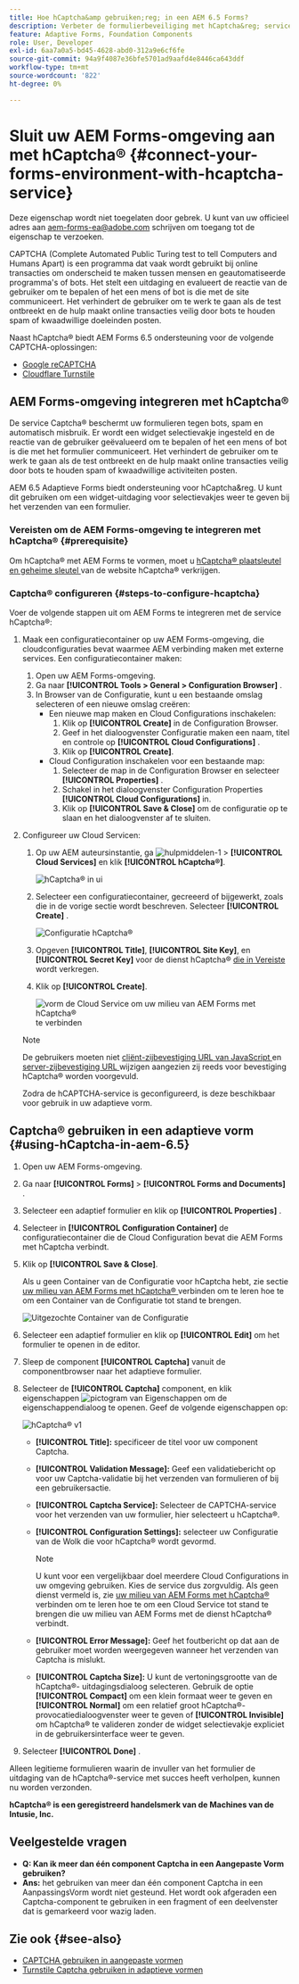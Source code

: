 ```yaml
---
title: Hoe hCaptcha&amp gebruiken;reg; in een AEM 6.5 Forms?
description: Verbeter de formulierbeveiliging met hCaptcha&reg; service zonder problemen. Stap-voor-stap gids binnen!
feature: Adaptive Forms, Foundation Components
role: User, Developer
exl-id: 6aa7a0a5-bd45-4628-abd0-312a9e6cf6fe
source-git-commit: 94a9f4087e36bfe5701ad9aafd4e8446ca643ddf
workflow-type: tm+mt
source-wordcount: '822'
ht-degree: 0%

---
```


# Sluit uw AEM Forms-omgeving aan met hCaptcha® {#connect-your-forms-environment-with-hcaptcha-service}

<!--
<span class="preview">This feature is based on Feature Toggle id `FT_FORMS-12407`. To enable the feature, follow the steps given in the [Enable Feature Toggle](/help/forms/using/enable-feature-toggle.md) article. </span>
-->

<span class="preview"> Deze eigenschap wordt niet toegelaten door gebrek. U kunt van uw officieel adres aan aem-forms-ea@adobe.com schrijven om toegang tot de eigenschap te verzoeken.</span>

CAPTCHA (Complete Automated Public Turing test to tell Computers and Humans Apart) is een programma dat vaak wordt gebruikt bij online transacties om onderscheid te maken tussen mensen en geautomatiseerde programma&#39;s of bots. Het stelt een uitdaging en evalueert de reactie van de gebruiker om te bepalen of het een mens of bot is die met de site communiceert. Het verhindert de gebruiker om te werk te gaan als de test ontbreekt en de hulp maakt online transacties veilig door bots te houden spam of kwaadwillige doeleinden posten.

Naast hCaptcha® biedt AEM Forms 6.5 ondersteuning voor de volgende CAPTCHA-oplossingen:

* [Google reCAPTCHA](/help/forms/using/captcha-adaptive-forms.md)
* [Cloudflare Turnstile](/help/forms/using/integrate-adaptive-forms-turnstile.md)

## AEM Forms-omgeving integreren met hCaptcha®

De service Captcha® beschermt uw formulieren tegen bots, spam en automatisch misbruik. Er wordt een widget selectievakje ingesteld en de reactie van de gebruiker geëvalueerd om te bepalen of het een mens of bot is die met het formulier communiceert. Het verhindert de gebruiker om te werk te gaan als de test ontbreekt en de hulp maakt online transacties veilig door bots te houden spam of kwaadwillige activiteiten posten.

AEM 6.5 Adaptieve Forms biedt ondersteuning voor hCaptcha&amp;reg. U kunt dit gebruiken om een widget-uitdaging voor selectievakjes weer te geven bij het verzenden van een formulier.

<!-- ![hCaptcha&reg;](assets/hCaptcha&reg;-challenge.png)-->


### Vereisten om de AEM Forms-omgeving te integreren met hCaptcha® {#prerequisite}

Om hCaptcha® met AEM Forms te vormen, moet u [ hCaptcha® plaatsleutel en geheime sleutel ](https://docs.hcaptcha.com/switch/#get-your-hcaptcha-sitekey-and-secret-key) van de website hCaptcha® verkrijgen.

### Captcha® configureren {#steps-to-configure-hcaptcha}

Voer de volgende stappen uit om AEM Forms te integreren met de service hCaptcha®:

1. Maak een configuratiecontainer op uw AEM Forms-omgeving, die cloudconfiguraties bevat waarmee AEM verbinding maken met externe services. Een configuratiecontainer maken:
   1. Open uw AEM Forms-omgeving.
   1. Ga naar **[!UICONTROL Tools > General > Configuration Browser]** .
   1. In Browser van de Configuratie, kunt u een bestaande omslag selecteren of een nieuwe omslag creëren:
      * Een nieuwe map maken en Cloud Configurations inschakelen:
         1. Klik op **[!UICONTROL Create]** in de Configuration Browser.
         1. Geef in het dialoogvenster Configuratie maken een naam, titel en controle op **[!UICONTROL Cloud Configurations]** .
         1. Klik op **[!UICONTROL Create]**.
      * Cloud Configuration inschakelen voor een bestaande map:
         1. Selecteer de map in de Configuration Browser en selecteer **[!UICONTROL Properties]** .
         1. Schakel in het dialoogvenster Configuration Properties **[!UICONTROL Cloud Configurations]** in.
         1. Klik op **[!UICONTROL Save & Close]** om de configuratie op te slaan en het dialoogvenster af te sluiten.

1. Configureer uw Cloud Servicen:
   1. Op uw AEM auteursinstantie, ga ![ hulpmiddelen-1 ](assets/tools-1.png) > **[!UICONTROL Cloud Services]** en klik **[!UICONTROL hCaptcha®]**.

      ![ hCaptcha® in ui ](assets/hcaptcha-in-ui.png)
   1. Selecteer een configuratiecontainer, gecreeerd of bijgewerkt, zoals die in de vorige sectie wordt beschreven. Selecteer **[!UICONTROL Create]** .

      ![ Configuratie hCaptcha® ](assets/config-hcaptcha.png)
   1. Opgeven **[!UICONTROL Title]**, <!--**[!UICONTROL Name]**--> **[!UICONTROL Site Key]**, en **[!UICONTROL Secret Key]** voor de dienst hCaptcha® [ die in Vereiste ](#prerequisite) wordt verkregen.
   1. Klik op **[!UICONTROL Create]**.

      ![ vorm de Cloud Service om uw milieu van AEM Forms met hCaptcha® ](assets/create-hcaptcha-config.png) te verbinden

   >[!NOTE]
   > De gebruikers moeten niet [ cliënt-zijbevestiging URL van JavaScript ](https://docs.hcaptcha.com/#add-the-hcaptcha-widget-to-your-webpage) en [ server-zijbevestiging URL ](https://docs.hcaptcha.com/#verify-the-user-response-server-side) wijzigen aangezien zij reeds voor bevestiging hCaptcha® worden voorgevuld.

   Zodra de hCAPTCHA-service is geconfigureerd, is deze beschikbaar voor gebruik in uw adaptieve vorm.

## Captcha® gebruiken in een adaptieve vorm {#using-hCaptcha-in-aem-6.5}

1. Open uw AEM Forms-omgeving.
1. Ga naar **[!UICONTROL Forms]** > **[!UICONTROL Forms and Documents]** .
1. Selecteer een adaptief formulier en klik op **[!UICONTROL Properties]** .
1. Selecteer in **[!UICONTROL Configuration Container]** de configuratiecontainer die de Cloud Configuration bevat die AEM Forms met hCaptcha verbindt.
1. Klik op **[!UICONTROL Save & Close]**.

   Als u geen Container van de Configuratie voor hCaptcha hebt, zie sectie [ uw milieu van AEM Forms met hCaptcha® ](#configure-hcaptcha-steps-to-configure-hcaptcha) verbinden om te leren hoe te om een Container van de Configuratie tot stand te brengen.

   ![ Uitgezochte Container van de Configuratie ](/help/forms/using/assets/captcha-properties.png)

1. Selecteer een adaptief formulier en klik op **[!UICONTROL Edit]** om het formulier te openen in de editor.
1. Sleep de component **[!UICONTROL Captcha]** vanuit de componentbrowser naar het adaptieve formulier.
1. Selecteer de **[!UICONTROL Captcha]** component, en klik eigenschappen ![ pictogram van Eigenschappen ](assets/configure-icon.svg) om de eigenschappendialoog te openen. Geef de volgende eigenschappen op:

   ![ hCaptcha® v1 ](assets/config-hcaptcha-v1-img.png)

   * **[!UICONTROL Title]:** specificeer de titel voor uw component Captcha.
   * **[!UICONTROL Validation Message]:** Geef een validatiebericht op voor uw Captcha-validatie bij het verzenden van formulieren of bij een gebruikersactie.
   * **[!UICONTROL Captcha Service]:** Selecteer de CAPTCHA-service voor het verzenden van uw formulier, hier selecteert u hCaptcha®.
   * **[!UICONTROL Configuration Settings]:** selecteer uw Configuratie van de Wolk die voor hCaptcha® wordt gevormd.

     >[!NOTE]
     >U kunt voor een vergelijkbaar doel meerdere Cloud Configurations in uw omgeving gebruiken. Kies de service dus zorgvuldig. Als geen dienst vermeld is, zie [ uw milieu van AEM Forms met hCaptcha® ](#connect-your-forms-environment-with-hcaptcha-service) verbinden om te leren hoe te om een Cloud Service tot stand te brengen die uw milieu van AEM Forms met de dienst hCaptcha® verbindt.

   * **[!UICONTROL Error Message]:** Geef het foutbericht op dat aan de gebruiker moet worden weergegeven wanneer het verzenden van Captcha is mislukt.
   * **[!UICONTROL Captcha Size]:** U kunt de vertoningsgrootte van de hCaptcha®- uitdagingsdialoog selecteren. Gebruik de optie **[!UICONTROL Compact]** om een klein formaat weer te geven en **[!UICONTROL Normal]** om een relatief groot hCaptcha®-provocatiedialoogvenster weer te geven of **[!UICONTROL Invisible]** om hCaptcha® te valideren zonder de widget selectievakje expliciet in de gebruikersinterface weer te geven.

1. Selecteer **[!UICONTROL Done]** .


Alleen legitieme formulieren waarin de invuller van het formulier de uitdaging van de hCaptcha®-service met succes heeft verholpen, kunnen nu worden verzonden.

**hCaptcha® is een geregistreerd handelsmerk van de Machines van de Intusie, Inc.**


## Veelgestelde vragen

* **Q: Kan ik meer dan één component Captcha in een Aangepaste Vorm gebruiken?**
* **Ans:** het gebruiken van meer dan één component Captcha in een AanpassingsVorm wordt niet gesteund. Het wordt ook afgeraden een Captcha-component te gebruiken in een fragment of een deelvenster dat is gemarkeerd voor wazig laden.

## Zie ook {#see-also}

* [CAPTCHA gebruiken in aangepaste vormen](/help/forms/using/captcha-adaptive-forms.md)
* [Turnstile Captcha gebruiken in adaptieve vormen](/help/forms/using/integrate-adaptive-forms-turnstile.md)
